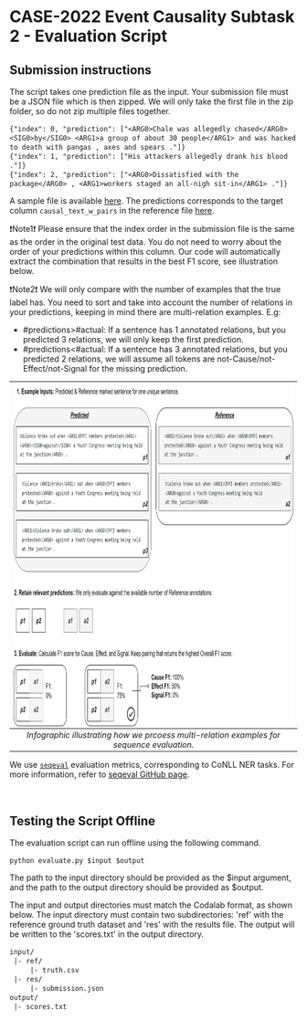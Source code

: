 # CASE-2022 Event Causality Subtask 2 - Evaluation Script

## Submission instructions
The script takes one prediction file as the input. Your submission file must be a JSON file which is then zipped. We will only take the first file in the zip folder, so do not zip multiple files together.

```
{"index": 0, "prediction": ["<ARG0>Chale was allegedly chased</ARG0> <SIG0>by</SIG0> <ARG1>a group of about 30 people</ARG1> and was hacked to death with pangas , axes and spears ."]}
{"index": 1, "prediction": ["His attackers allegedly drank his blood ."]}
{"index": 2, "prediction": ["<ARG0>Dissatisfied with the package</ARG0> , <ARG1>workers staged an all-nigh sit-in</ARG1> ."]}
```

A sample file is available [here](sample/input/res/submission.json). The predictions corresponds to the target column `causal_text_w_pairs` in the reference file [here](sample/input/ref/truth.csv). 

❗Note1❗ Please ensure that the index order in the submission file is the same as the order in the original test data. You do not need to worry about the order of your predictions within this column. Our code will automatically extract the combination that results in the best F1 score, see illustration below.

❗Note2❗ We will only compare with the number of examples that the true label has. You need to sort and take into account the number of relations in your predictions, keeping in mind there are multi-relation examples. E.g:
* #predictions>#actual: If a sentence has 1 annotated relations, but you predicted 3 relations, we will only keep the first prediction.
* #predictions<#actual: If a sentence has 3 annotated relations, but you predicted 2 relations, we will assume all tokens are not-Cause/not-Effect/not-Signal for the missing prediction.


| <img align="center" height=600 src="../../imgs/Subtask2_Illustrations_Evaluation.png"> | 
|:--:| 
| *Infographic illustrating how we prcoess multi-relation examples for sequence evaluation.* |


We use [`seqeval`](https://huggingface.co/metrics/seqeval) evaluation metrics, corresponding to CoNLL NER tasks. For more information, refer to [seqeval GitHub page](https://github.com/chakki-works/seqeval).

<br>

## Testing the Script Offline
The evaluation script can run offline using the following command.
```
python evaluate.py $input $output
```

The path to the input directory should be provided as the $input argument, and the path to the output directory should be provided as $output.

The input and output directories must match the Codalab format, as shown below. The input directory must contain two subdirectories:
'ref' with the reference ground truth dataset and 'res' with the results file. 
The output will be written to the 'scores.txt' in the output directory. 

```
input/
 |- ref/
     |- truth.csv
 |- res/
     |- submission.json
output/
 |- scores.txt
```
